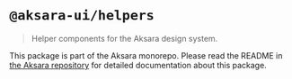 # `@aksara-ui/helpers`

> Helper components for the Aksara design system.

This package is part of the Aksara monorepo. Please read the README in [the Aksara repository](https://github.com/kata-ai/aksara-ui) for detailed documentation about this package.
